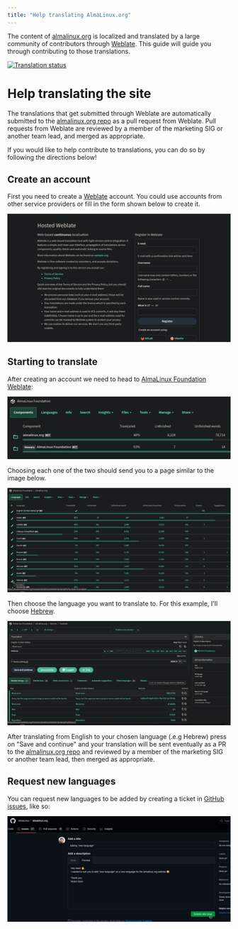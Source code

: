 ```yaml
---
title: "Help translating AlmaLinux.org"
---
```


The content of [almalinux.org](https://almalinux.org/) is localized and translated by a large community of contributors through [Weblate](https://hosted.weblate.org/engage/almalinux/). This guide will guide you through contributing to those translations.

[![Translation status](https://hosted.weblate.org/widget/almalinux/website-backend/multi-auto.svg)](https://hosted.weblate.org/engage/almalinux/)

# Help translating the site

The translations that get submitted through Weblate are automatically submitted to the [almalinux.org repo](https://github.com/AlmaLinux/almalinux.org) as a pull request from Weblate. Pull requests from Weblate are reviewed by a member of the marketing SIG or another team lead, and merged as appropriate.

If you would like to help contribute to translations, you can do so by following the directions below!

## Create an account

First you need to create a [Weblate](https://hosted.weblate.org/accounts/register/) account. You could use accounts from other service providers or fill in the form shown below to create it.

![image](/images/weblate-create-account.png)

## Starting to translate

After creating an account we need to head to [AlmaLinux Foundation Weblate](https://hosted.weblate.org/projects/almalinux/):

![image](/images/weblate-almalinux-foundation.png)

Choosing each one of the two should send you to a page similar to the image below.

![image](/images/weblate-translate-website.png)

Then choose the language you want to translate to. For this example, I'll choose [Hebrew](https://hosted.weblate.org/translate/almalinux/website-backend/he/?q=state:%3Ctranslated).

![image](/images/weblate-send-translations.png)

After translating from English to your chosen language (.e.g Hebrew) press on "Save and continue" and your translation will be sent eventually as a PR to the [almalinux.org repo](https://github.com/AlmaLinux/almalinux.org) and reviewed by a member of the marketing SIG or another team lead, then merged as appropriate.

## Request new languages

You can request new languages to be added by creating a ticket in [GitHub issues](https://github.com/AlmaLinux/almalinux.org/issues), like so:

![image](/images/weblate-ask-new-lang.png)
